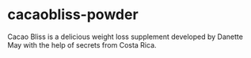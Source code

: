# cacaobliss-powder
Cacao Bliss is a delicious weight loss supplement developed by Danette May with the help of secrets from Costa Rica.
